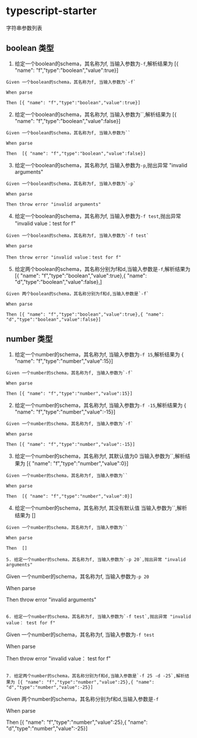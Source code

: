 # typescript-starter

字符串参数列表

## boolean 类型

1. 给定一个boolean的schema，其名称为f, 当输入参数为`-f`,解析结果为 [{ "name": "f","type":"boolean","value":true}]
```
Given 一个boolean的schema，其名称为f, 当输入参数为`-f`

When parse

Then [{ "name": "f","type":"boolean","value":true}]
```

2. 给定一个boolean的schema，其名称为f, 当输入参数为``,解析结果为 [{ "name": "f","type":"boolean","value":false}]
```
Given 一个boolean的schema，其名称为f, 当输入参数为``

When parse

Then  [{ "name": "f","type":"boolean","value":false}]
```

3. 给定一个boolean的schema，其名称为f, 当输入参数为`-p`,抛出异常 "invalid arguments"
```
Given 一个boolean的schema，其名称为f, 当输入参数为`-p`

When parse

Then throw error "invalid arguments"
```

4. 给定一个boolean的schema，其名称为f, 当输入参数为`-f test`,抛出异常 "invalid value：test for f"
```
Given 一个boolean的schema，其名称为f, 当输入参数为`-f test`

When parse

Then throw error "invalid value：test for f"
```

5. 给定两个boolean的schema，其名称分别为f和d,当输入参数是`-f`,解析结果为 [{ "name": "f","type":"boolean","value":true},{ "name": "d","type":"boolean","value":false},]
```
Given 两个boolean的schema，其名称分别为f和d,当输入参数是`-f`

When parse

Then [{ "name": "f","type":"boolean","value":true},{ "name": "d","type":"boolean","value":false}]
```

## number 类型

1. 给定一个number的schema，其名称为f, 当输入参数为`-f 15`,解析结果为 { "name": "f","type":"number","value":15}]
```
Given 一个number的schema，其名称为f, 当输入参数为`-f`

When parse

Then [{ "name": "f","type":"number","value":15}]
```

2. 给定一个number的schema，其名称为f, 当输入参数为`-f -15`,解析结果为 { "name": "f","type":"number","value":-15}]
```
Given 一个number的schema，其名称为f, 当输入参数为`-f`

When parse

Then [{ "name": "f","type":"number","value":-15}]
```

3. 给定一个number的schema，其名称为f, 其默认值为0 当输入参数为``,解析结果为 [{ "name": "f","type":"number","value":0}]
```
Given 一个number的schema，其名称为f, 当输入参数为``

When parse

Then  [{ "name": "f","type":"number","value":0}]
```

4. 给定一个number的schema，其名称为f, 其没有默认值 当输入参数为``,解析结果为 []
```
Given 一个number的schema，其名称为f, 当输入参数为``

When parse

Then  []

5. 给定一个number的schema，其名称为f, 当输入参数为`-p 20`,抛出异常 "invalid arguments"
```
Given 一个number的schema，其名称为f, 当输入参数为`-p 20`

When parse

Then throw error "invalid arguments"
```

6. 给定一个number的schema，其名称为f, 当输入参数为`-f test`,抛出异常 "invalid value： test for f"
```
Given 一个number的schema，其名称为f, 当输入参数为`-f test`

When parse

Then throw error "invalid value： test for f"
```

7. 给定两个number的schema，其名称分别为f和d,当输入参数是`-f 25 -d -25`,解析结果为 [{ "name": "f","type":"number","value":25},{ "name": "d","type":"number","value":-25}]
```
Given 两个number的schema，其名称分别为f和d,当输入参数是`-f`

When parse

Then [{ "name": "f","type":"number","value":25},{ "name": "d","type":"number","value":-25}]
```
